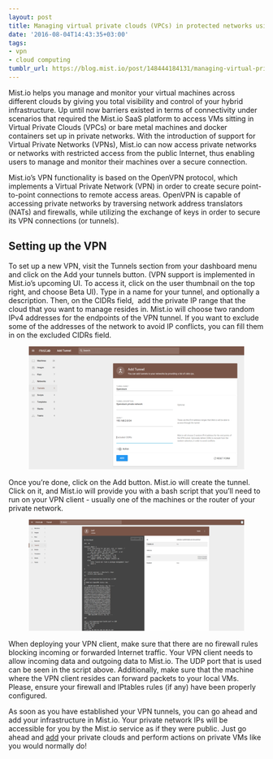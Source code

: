 ```yaml
---
layout: post
title: Managing virtual private clouds (VPCs) in protected networks using VPN
date: '2016-08-04T14:43:35+03:00'
tags:
- vpn
- cloud computing
tumblr_url: https://blog.mist.io/post/148444184131/managing-virtual-private-clouds-vpcs-in
---
```

Mist.io helps you manage and monitor your virtual machines across different clouds by giving you total visibility and control of your hybrid infrastructure. Up until now barriers existed in terms of connectivity under scenarios that required the Mist.io SaaS platform to access VMs sitting in Virtual Private Clouds (VPCs) or bare metal machines and docker containers set up in private networks. With the introduction of support for Virtual Private Networks (VPNs), Mist.io can now access private networks or networks with restricted access from the public Internet, thus enabling users to manage and monitor their machines over a secure connection.

Mist.io’s VPN functionality is based on the OpenVPN protocol, which implements a Virtual Private Network (VPN) in order to create secure point-to-point connections to remote access areas. OpenVPN is capable of accessing private networks by traversing network address translators (NATs) and firewalls, while utilizing the exchange of keys in order to secure its VPN connections (or tunnels).

## Setting up the VPN

To set up a new VPN, visit the Tunnels section from your dashboard menu and click on the Add your tunnels button. (VPN support is implemented in Mist.io’s upcoming UI. To access it, click on the user thumbnail on the top right, and choose Beta UI). Type in a name for your tunnel, and optionally a description. Then, on the CIDRs field, &nbsp;add the private IP range that the cloud that you want to manage resides in. Mist.io will choose two random IPv4 addresses for the endpoints of the VPN tunnel. If you want to exclude some of the addresses of the network to avoid IP conflicts, you can fill them in on the excluded CIDRs field.

<figure data-orig-width="1560" data-orig-height="894" class="tmblr-full"><img src="assets/tumblr-images/tumblr_inline_obduzcYIjB1rgqrs8_540.png" alt="image" data-orig-width="1560" data-orig-height="894"></figure>

Once you’re done, click on the Add button. Mist.io will create the tunnel. Click on it, and Mist.io will provide you with a bash script that you’ll need to run on your VPN client - usually one of the machines or the router of your private network.

<figure data-orig-width="2541" data-orig-height="1311" class="tmblr-full"><img src="assets/tumblr-images/tumblr_inline_obdv6y1Gp11rgqrs8_540.png" alt="image" data-orig-width="2541" data-orig-height="1311"></figure>

When deploying your VPN client, make sure that there are no firewall rules blocking incoming or forwarded Internet traffic. Your VPN client needs to allow incoming data and outgoing data to Mist.io. The UDP port that is used can be seen in the script above. Additionally, make sure that the machine where the VPN client resides can forward packets to your local VMs. Please, ensure your firewall and IPtables rules (if any) have been properly configured.

As soon as you have established your VPN tunnels, you can go ahead and add your infrastructure in Mist.io. Your private network IPs will be accessible for you by the Mist.io service as if they were public. Just go ahead and [add](http://docs.mist.io/category/75-adding-your-infrastructure) your private clouds and perform actions on private VMs like you would normally do!

